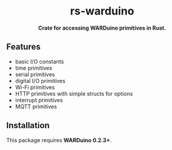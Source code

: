 <div align="center">

<h1>rs-warduino</h1>

<p><strong>Crate for accessing WARDuino primitives in Rust.</strong></p>

</div>

## Features

+ basic I/O constants
+ time primitives
+ serial primitives
+ digital I/O primitives
+ Wi-Fi primitives
+ HTTP primitives with simple structs for options
+ interrupt primitives
+ MQTT primitives

## Installation

This package requires **WARDuino 0.2.3+**.

